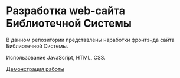 # Разработка web-сайта Библиотечной Системы 


В данном репозитории представлены наработки фронтэнда сайта Библиотечной Системы.


Использование JavaScript, HTML, CSS.


[Демонстрация работы](https://toriusd.github.io/LibS/)
